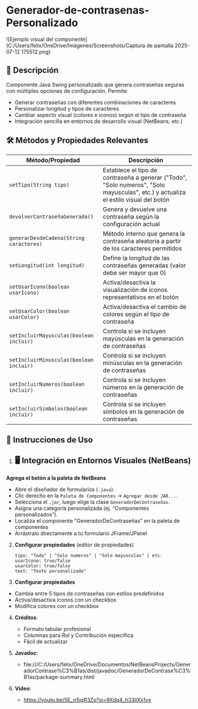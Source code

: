 # Generador-de-contrasenas-Personalizado


![Ejemplo visual del componente](C:/Users/felix/OneDrive/Imágenes/Screenshots/Captura de pantalla 2025-07-12 175512.png)

## 📝 Descripción
Componente Java Swing personalizado que genera contraseñas seguras con múltiples opciones de configuración. Permite:
- Generar contraseñas con diferentes combinaciones de caracteres
- Personalizar longitud y tipos de caracteres
- Cambiar aspecto visual (colores e iconos) según el tipo de contraseña
- Integración sencilla en entornos de desarrollo visual (NetBeans, etc.)

## 🛠 Métodos y Propiedades Relevantes

| Método/Propiedad                     | Descripción |
|---------------------------------------|-------------|
| `setTipo(String tipo)`                | Establece el tipo de contraseña a generar ("Todo", "Solo numeros", "Solo mayusculas", etc.) y actualiza el estilo visual del botón |
| `devolverContraseñaGenerada()`        | Genera y devuelve una contraseña según la configuración actual |
| `generarDesdeCadena(String caracteres)` | Método interno que genera la contraseña aleatoria a partir de los caracteres permitidos |
| `setLongitud(int longitud)`           | Define la longitud de las contraseñas generadas (valor debe ser mayor que 0) |
| `setUsarIcono(boolean usarIcono)`     | Activa/desactiva la visualización de iconos representativos en el botón |
| `setUsarColor(boolean usarColor)`     | Activa/desactiva el cambio de colores según el tipo de contraseña |
| `setIncluirMayusculas(boolean incluir)` | Controla si se incluyen mayúsculas en la generación de contraseñas |
| `setIncluirMinusculas(boolean incluir)` | Controla si se incluyen minúsculas en la generación de contraseñas |
| `setIncluirNumeros(boolean incluir)`  | Controla si se incluyen números en la generación de contraseñas |
| `setIncluirSimbolos(boolean incluir)` | Controla si se incluyen símbolos en la generación de contraseñas |

## 🚀 Instrucciones de Uso

1. ## 🖥 Integración en Entornos Visuales (NetBeans)

**Agrega el botón a la paleta de NetBeans** 

   - Abre el diseñador de formularios (`.java`).
   - Clic derecho en la `Paleta de Componentes` → `Agregar desde JAR...`.
   - Selecciona el `.jar`, luego elige la clase `GeneradorDeContraseñas`.
   - Asigna una categoría personalizada (ej. “Componentes personalizados”).
   - Localiza el componente "GeneradorDeContraseñas" en la paleta de componentes
   - Arrástralo directamente a tu formulario JFrame/JPanel

2. **Configurar propiedades** (editor de propiedades)  
   ```properties
   tipo: "Todo" | "Solo numeros" | "Solo mayusculas" | etc.
   usarIcono: true/false
   usarColor: true/false
   text: "Texto personalizado"
3. **Configurar propiedades**
  - Cambia entre 5 tipos de contraseñas con estilos predefinidos
  - Activa/desactiva iconos con un checkbox
  - Modifica colores con un checkbox
4. **Créditos**:
   - Formato tabular profesional
   - Columnas para Rol y Contribución específica
   - Fácil de actualizar
5. **Javadoc**:
     - file:///C:/Users/felix/OneDrive/Documentos/NetBeansProjects/GeneradorContrase%C3%B1as/dist/javadoc/GeneradorDeContrase%C3%B1as/package-summary.html
4. **Video**:
     
     - https://youtu.be/5E_n5iqR3Zo?si=8Xdq4_h33ilXx1yx
     
